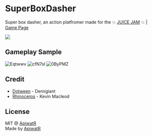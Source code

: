 # SuperBoxDasher
Super box dasher, an action platfromer made for the 💥 [JUICE JAM](https://itch.io/jam/gdb-juice-jam/rate/1342302) 💥 | [Game Page](https://capbearz.itch.io/super-box-dasher)

![](https://github.com/sand32848/SuperBoxDasher/tree/master/GifDemo/UYKjqN.gif)

## Gameplay Sample
![Eqtwwv](https://user-images.githubusercontent.com/54356212/223158028-5619345b-2310-49c1-89cf-ab56a0768781.gif)
![cfN7sl](https://user-images.githubusercontent.com/54356212/223158250-1d4f1023-f966-420b-8683-ec8446c560db.gif)
![0ByPMZ](https://user-images.githubusercontent.com/54356212/223158315-e3f70778-cd82-4f56-b39a-8fff7f85fd7e.gif)


## Credit
* [Dotween](http://dotween.demigiant.com/index.php) - Demigiant
* [Rhinoceros](https://incompetech.com/wordpress/2015/06/rhinoceros/) - Kevin Macleod

## License
MIT @ [ApiwatR](https://github.com/sand32848)
<br>Made by [ApiwatR](https://github.com/sand32848)

